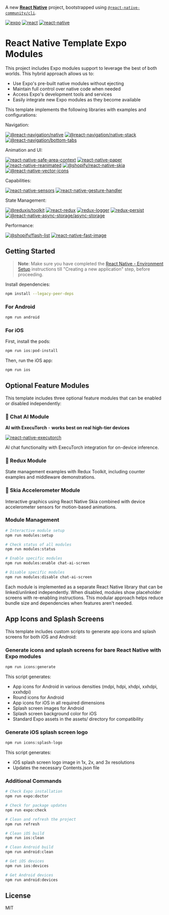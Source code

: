 A new [**React Native**](https://reactnative.dev) project, bootstrapped using [`@react-native-community/cli`](https://github.com/react-native-community/cli).

[![expo](https://img.shields.io/badge/expo-53.0.8-blue)](https://expo.dev/)
[![react](https://img.shields.io/badge/react-19.0.0-blue)](https://reactjs.org/)
[![react-native](https://img.shields.io/badge/react--native-0.79.2-blue)](https://reactnative.dev/)

# React Native Template Expo Modules

This project includes Expo modules support to leverage the best of both worlds. This hybrid approach allows us to:

- Use Expo's pre-built native modules without ejecting
- Maintain full control over native code when needed
- Access Expo's development tools and services
- Easily integrate new Expo modules as they become available

This template implements the following libraries with examples and configurations:

Navigation:

[![@react-navigation/native](https://img.shields.io/badge/@react--navigation/native-^6.x-blue)](https://reactnavigation.org/docs/getting-started/)
[![@react-navigation/native-stack](https://img.shields.io/badge/@react--navigation/native--stack-^6.x-blue)](https://reactnavigation.org/docs/stack-navigator/)
[![@react-navigation/bottom-tabs](https://img.shields.io/badge/@react--navigation/bottom--tabs-^6.6.1-blue)](https://reactnavigation.org/docs/bottom-tab-navigator/)

Animation and UI:

[![react-native-safe-area-context](https://img.shields.io/badge/react--native--safe--area--context-5.4.0-blue)](https://github.com/th3rdwave/react-native-safe-area-context)
[![react-native-paper](https://img.shields.io/badge/react--native--paper-~5.14.5-blue)](https://callstack.github.io/react-native-paper/)
[![react-native-reanimated](https://img.shields.io/badge/react--native--reanimated-~3.17.4-blue)](https://docs.swmansion.com/react-native-reanimated/)
[![@shopify/react-native-skia](https://img.shields.io/badge/@shopify/react--native--skia-2.0.0--next.2-blue)](https://shopify.github.io/react-native-skia/)
[![@react-native-vector-icons](https://img.shields.io/badge/@react--native--vector--icons/common-^11.0.0-blue)](https://github.com/oblador/react-native-vector-icons)

Capabilities:

[![react-native-sensors](https://img.shields.io/badge/react--native--sensors-~7.3.6-blue)](https://github.com/react-native-sensors/react-native-sensors)
[![react-native-gesture-handler](https://img.shields.io/badge/react--native--gesture--handler-~2.24.0-blue)](https://docs.swmansion.com/react-native-gesture-handler/)

State Management:

[![@reduxjs/toolkit](https://img.shields.io/badge/@reduxjs/toolkit-^2.4.0-blue)](https://redux-toolkit.js.org/)
[![react-redux](https://img.shields.io/badge/react--redux-^9.1.2-blue)](https://react-redux.js.org/)
[![redux-logger](https://img.shields.io/badge/redux--logger-^3.0.6-blue)](https://github.com/LogRocket/redux-logger)
[![redux-persist](https://img.shields.io/badge/redux--persist-^6.0.0-blue)](https://github.com/rt2zz/redux-persist)
[![@react-native-async-storage/async-storage](https://img.shields.io/badge/@react--native--async--storage/async--storage-2.1.2-blue)](https://react-native-async-storage.github.io/async-storage/)

Performance:

[![@shopify/flash-list](https://img.shields.io/badge/@shopify/flash--list-1.7.6-blue)](https://shopify.github.io/flash-list/)
[![react-native-fast-image](https://img.shields.io/badge/react--native--fast--image-^8.6.3-blue)](https://github.com/DylanVann/react-native-fast-image)

## Getting Started

> **Note**: Make sure you have completed the [React Native - Environment Setup](https://reactnative.dev/docs/environment-setup) instructions till "Creating a new application" step, before proceeding.

Install dependencies:

```bash
npm install --legacy-peer-deps
```

### For Android

```bash
npm run android
```

### For iOS

First, install the pods:

```bash
npm run ios:pod-install
```

Then, run the iOS app:

```bash
npm run ios
```

## Optional Feature Modules

This template includes three optional feature modules that can be enabled or disabled independently:

### 🤖 Chat AI Module

**AI with ExecuTorch** - **works best on real high-tier devices**

[![react-native-executorch](https://img.shields.io/badge/react--native--executorch-0.4.6-blue)](https://github.com/pytorch/executorch)

AI chat functionality with ExecuTorch integration for on-device inference.

### 🔄 Redux Module

State management examples with Redux Toolkit, including counter examples and middleware demonstrations.

### 🎨 Skia Accelerometer Module

Interactive graphics using React Native Skia combined with device accelerometer sensors for motion-based animations.

### Module Management

```bash
# Interactive module setup
npm run modules:setup

# Check status of all modules
npm run modules:status

# Enable specific modules
npm run modules:enable chat-ai-screen

# Disable specific modules
npm run modules:disable chat-ai-screen
```

Each module is implemented as a separate React Native library that can be linked/unlinked independently. When disabled, modules show placeholder screens with re-enabling instructions. This modular approach helps reduce bundle size and dependencies when features aren't needed.

## App Icons and Splash Screens

This template includes custom scripts to generate app icons and splash screens for both iOS and Android:

### Generate icons and splash screens for bare React Native with Expo modules

```bash
npm run icons:generate
```

This script generates:

- App icons for Android in various densities (mdpi, hdpi, xhdpi, xxhdpi, xxxhdpi)
- Round icons for Android
- App icons for iOS in all required dimensions
- Splash screen images for Android
- Splash screen background color for iOS
- Standard Expo assets in the assets/ directory for compatibility

### Generate iOS splash screen logo

```bash
npm run icons:splash-logo
```

This script generates:

- iOS splash screen logo image in 1x, 2x, and 3x resolutions
- Updates the necessary Contents.json file

### Additional Commands

```bash
# Check Expo installation
npm run expo:doctor

# Check for package updates
npm run expo:check

# Clean and refresh the project
npm run refresh

# Clean iOS build
npm run ios:clean

# Clean Android build
npm run android:clean

# Get iOS devices
npm run ios:devices

# Get Android devices
npm run android:devices
```

## License

MIT
